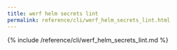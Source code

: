 ```yaml
---
title: werf helm secrets lint
permalink: reference/cli/werf_helm_secrets_lint.html
---
```


{% include /reference/cli/werf_helm_secrets_lint.md %}

